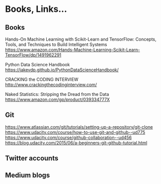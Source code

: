 # Books, Links...

## Books
Hands-On Machine Learning with Scikit-Learn and TensorFlow: Concepts, Tools, and Techniques to Build Intelligent Systems  
https://www.amazon.com/Hands-Machine-Learning-Scikit-Learn-TensorFlow/dp/1491962291  

Python Data Science Handbook  
https://jakevdp.github.io/PythonDataScienceHandbook/  

CRACKING the CODING INTERVIEW  
http://www.crackingthecodinginterview.com/  

Naked Statistics: Stripping the Dread from the Data  
https://www.amazon.com/gp/product/039334777X

## Git
https://www.atlassian.com/git/tutorials/setting-up-a-repository/git-clone
https://www.udacity.com/course/how-to-use-git-and-github--ud775
https://www.udacity.com/course/github-collaboration--ud456
https://blog.udacity.com/2015/06/a-beginners-git-github-tutorial.html

## Twitter accounts

## Medium blogs